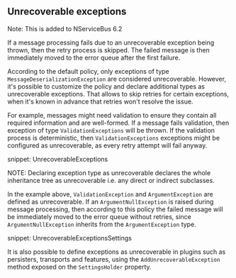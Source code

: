 ## Unrecoverable exceptions

Note: This is added to NServiceBus 6.2

If a message processing fails due to an unrecoverable exception being thrown, then the retry process is skipped. The failed message is then immediately moved to the error queue after the first failure. 

According to the default policy, only exceptions of type `MessageDeserializationException` are considered unrecoverable. However, it's possible to customize the policy and declare additional types as unrecoverable exceptions. That allows to skip retries for certain exceptions, when it's known in advance that retries won't resolve the issue.

For example, messages might need validation to ensure they contain all required information and are well-formed. If a message fails validation, then exception of type `ValidationExceptions` will be thrown. If the validation process is deterministic, then `ValidationExceptions` exceptions might be configured as unrecoverable, as every retry attempt will fail anyway.

snippet: UnrecoverableExceptions

NOTE: Declaring exception type as unrecoverable declares the whole inheritance tree as unrecoverable i.e. any direct or indirect subclasses.

In the example above, `ValidationException` and `ArgumentException` are defined as unrecoverable. If an `ArgumentNullException` is raised during message processing, then according to this policy the failed message will be immediately moved to the error queue without retries, since `ArgumentNullException` inherits from the `ArgumentException` type.

snippet: UnrecoverableExceptionsSettings

It is also possible to define exceptions as unrecoverable in plugins such as persisters, transports and features, using the `AddUnrecoverableException` method exposed on the `SettingsHolder` property.
